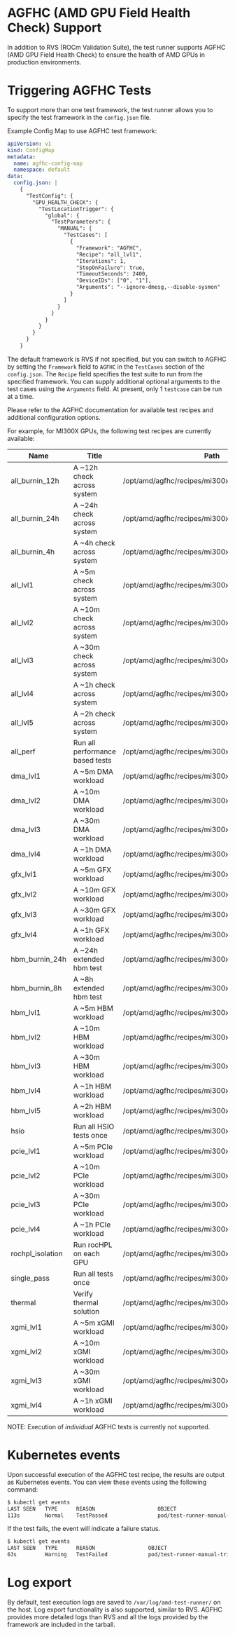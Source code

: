 # AGFHC (AMD GPU Field Health Check) Support
In addition to RVS (ROCm Validation Suite), the test runner supports AGFHC (AMD GPU Field Health Check) to ensure the health of AMD GPUs in production environments.

# Triggering AGFHC Tests

To support more than one test framework, the test runner allows you to specify the test framework in the `config.json` file.

Example Config Map to use AGFHC test framework:
```yaml
apiVersion: v1
kind: ConfigMap
metadata:
  name: agfhc-config-map
  namespace: default
data:
  config.json: |
    {
      "TestConfig": {
        "GPU_HEALTH_CHECK": {
          "TestLocationTrigger": {
            "global": {
              "TestParameters": {
                "MANUAL": {
                  "TestCases": [
                    {
                      "Framework": "AGFHC",
                      "Recipe": "all_lvl1",
                      "Iterations": 1,
                      "StopOnFailure": true,
                      "TimeoutSeconds": 2400,
                      "DeviceIDs": ["0", "1"],
                      "Arguments": "--ignore-dmesg,--disable-sysmon"
                    }
                  ]
                }
              }
            }
          }
        }
      }
    }
```
The default framework is RVS if not specified, but you can switch to AGFHC by setting the `Framework` field to `AGFHC` in the `TestCases` section of the `config.json`. The `Recipe` field specifies the test suite to run from the specified framework. You can supply additional optional arguments to the test cases using the `Arguments` field. At present, only 1 `testcase` can be run at a time.

Please refer to the AGFHC documentation for available test recipes and additional configuration options.

For example, for MI300X GPUs, the following test recipes are currently available:

| Name               | Title                             | Path                                              |
|--------------------|-----------------------------------|---------------------------------------------------|
| all_burnin_12h     | A \~12h check across system        | /opt/amd/agfhc/recipes/mi300x/all_burnin_12h.yml  |
| all_burnin_24h     | A \~24h check across system        | /opt/amd/agfhc/recipes/mi300x/all_burnin_24h.yml  |
| all_burnin_4h      | A \~4h check across system         | /opt/amd/agfhc/recipes/mi300x/all_burnin_4h.yml   |
| all_lvl1           | A  \~5m check across system        | /opt/amd/agfhc/recipes/mi300x/all_lvl1.yml        |
| all_lvl2           | A \~10m check across system        | /opt/amd/agfhc/recipes/mi300x/all_lvl2.yml        |
| all_lvl3           | A \~30m check across system        | /opt/amd/agfhc/recipes/mi300x/all_lvl3.yml        |
| all_lvl4           | A  \~1h check across system        | /opt/amd/agfhc/recipes/mi300x/all_lvl4.yml        |
| all_lvl5           | A  \~2h check across system        | /opt/amd/agfhc/recipes/mi300x/all_lvl5.yml        |
| all_perf           | Run all performance based tests    | /opt/amd/agfhc/recipes/mi300x/all_perf.yml        |
| dma_lvl1           | A  \~5m DMA workload               | /opt/amd/agfhc/recipes/mi300x/dma_lvl1.yml        |
| dma_lvl2           | A  \~10m DMA workload              | /opt/amd/agfhc/recipes/mi300x/dma_lvl2.yml        |
| dma_lvl3           | A  \~30m DMA workload              | /opt/amd/agfhc/recipes/mi300x/dma_lvl3.yml        |
| dma_lvl4           | A  \~1h DMA workload               | /opt/amd/agfhc/recipes/mi300x/dma_lvl4.yml        |
| gfx_lvl1           | A  \~5m GFX workload               | /opt/amd/agfhc/recipes/mi300x/gfx_lvl1.yml        |
| gfx_lvl2           | A \~10m GFX workload               | /opt/amd/agfhc/recipes/mi300x/gfx_lvl2.yml        |
| gfx_lvl3           | A \~30m GFX workload               | /opt/amd/agfhc/recipes/mi300x/gfx_lvl3.yml        |
| gfx_lvl4           | A  \~1h GFX workload               | /opt/amd/agfhc/recipes/mi300x/gfx_lvl4.yml        |
| hbm_burnin_24h     | A \~24h extended hbm test          | /opt/amd/agfhc/recipes/mi300x/hbm_burnin_24h.yml  |
| hbm_burnin_8h      | A \~8h extended hbm test           | /opt/amd/agfhc/recipes/mi300x/hbm_burnin_8h.yml   |
| hbm_lvl1           | A  \~5m HBM workload               | /opt/amd/agfhc/recipes/mi300x/hbm_lvl1.yml        |
| hbm_lvl2           | A \~10m HBM workload               | /opt/amd/agfhc/recipes/mi300x/hbm_lvl2.yml        |
| hbm_lvl3           | A \~30m HBM workload               | /opt/amd/agfhc/recipes/mi300x/hbm_lvl3.yml        |
| hbm_lvl4           | A  \~1h HBM workload               | /opt/amd/agfhc/recipes/mi300x/hbm_lvl4.yml        |
| hbm_lvl5           | A  \~2h HBM workload               | /opt/amd/agfhc/recipes/mi300x/hbm_lvl5.yml        |
| hsio               | Run all HSIO tests once            | /opt/amd/agfhc/recipes/mi300x/hsio.yml            |
| pcie_lvl1          | A  \~5m PCIe workload              | /opt/amd/agfhc/recipes/mi300x/pcie_lvl1.yml       |
| pcie_lvl2          | A \~10m PCIe workload              | /opt/amd/agfhc/recipes/mi300x/pcie_lvl2.yml       |
| pcie_lvl3          | A \~30m PCIe workload              | /opt/amd/agfhc/recipes/mi300x/pcie_lvl3.yml       |
| pcie_lvl4          | A  \~1h PCIe workload              | /opt/amd/agfhc/recipes/mi300x/pcie_lvl4.yml       |
| rochpl_isolation   | Run rocHPL on each GPU             | /opt/amd/agfhc/recipes/mi300x/rochpl_isolation.yml|
| single_pass        | Run all tests once                 | /opt/amd/agfhc/recipes/mi300x/single_pass.yml     |
| thermal            | Verify thermal solution            | /opt/amd/agfhc/recipes/mi300x/thermal.yml         |
| xgmi_lvl1          | A  \~5m xGMI workload              | /opt/amd/agfhc/recipes/mi300x/xgmi_lvl1.yml       |
| xgmi_lvl2          | A \~10m xGMI workload              | /opt/amd/agfhc/recipes/mi300x/xgmi_lvl2.yml       |
| xgmi_lvl3          | A \~30m xGMI workload              | /opt/amd/agfhc/recipes/mi300x/xgmi_lvl3.yml       |
| xgmi_lvl4          | A  \~1h xGMI workload              | /opt/amd/agfhc/recipes/mi300x/xgmi_lvl4.yml       |


NOTE: Execution of _individual_ AGFHC tests is currently not supported.

# Kubernetes events

Upon successful execution of the AGFHC test recipe, the results are output as Kubernetes events. You can view these events using the following command:

```bash
$ kubectl get events
LAST SEEN   TYPE      REASON                    OBJECT                                 MESSAGE
113s        Normal    TestPassed                pod/test-runner-manual-trigger-hqb7b   [{"number":1,"suitesResult":{"0":{"gfx_dgemm":"success","hbm_bw":"success","pcie_bidi_peak":"success","pcie_link_status":"success","xgmi_a2a":"success"},"1":{"gfx_dgemm":"success","hbm_bw":"success","pcie_bidi_peak":"success","pcie_link_status":"success","xgmi_a2a":"success"}},"status":"completed"}]
```

If the test fails, the event will indicate a failure status.
```bash
$ kubectl get events
LAST SEEN   TYPE      REASON                 OBJECT                                 MESSAGE
63s         Warning   TestFailed             pod/test-runner-manual-trigger-fs64h   [{"number":1,"suitesResult":{"0":{"gfx_dgemm":"success","hbm_bw":"success","pcie_bidi_peak":"success","pcie_link_status":"success","xgmi_a2a":"success"},"2":{"gfx_dgemm":"success","hbm_bw":"failure","pcie_bidi_peak":"success","pcie_link_status":"success","xgmi_a2a":"success"}},"status":"completed"}]
```

# Log export
By default, test execution logs are saved to `/var/log/amd-test-runner/` on the host. Log export functionality is also supported, similar to RVS. AGFHC provides more detailed logs than RVS and all the logs provided by the framework are included in the tarball.
